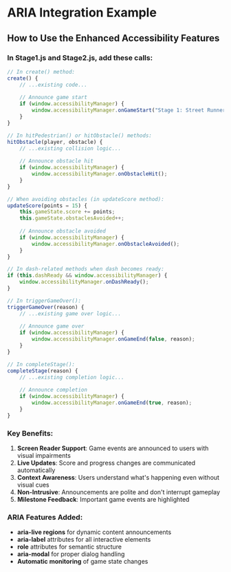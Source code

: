 # ARIA Integration Example

## How to Use the Enhanced Accessibility Features

### In Stage1.js and Stage2.js, add these calls:

```javascript
// In create() method:
create() {
    // ...existing code...
    
    // Announce game start
    if (window.accessibilityManager) {
        window.accessibilityManager.onGameStart("Stage 1: Street Runner");
    }
}

// In hitPedestrian() or hitObstacle() methods:
hitObstacle(player, obstacle) {
    // ...existing collision logic...
    
    // Announce obstacle hit
    if (window.accessibilityManager) {
        window.accessibilityManager.onObstacleHit();
    }
}

// When avoiding obstacles (in updateScore method):
updateScore(points = 15) {
    this.gameState.score += points;
    this.gameState.obstaclesAvoided++;
    
    // Announce obstacle avoided
    if (window.accessibilityManager) {
        window.accessibilityManager.onObstacleAvoided();
    }
}

// In dash-related methods when dash becomes ready:
if (this.dashReady && window.accessibilityManager) {
    window.accessibilityManager.onDashReady();
}

// In triggerGameOver():
triggerGameOver(reason) {
    // ...existing game over logic...
    
    // Announce game over
    if (window.accessibilityManager) {
        window.accessibilityManager.onGameEnd(false, reason);
    }
}

// In completeStage():
completeStage(reason) {
    // ...existing completion logic...
    
    // Announce completion
    if (window.accessibilityManager) {
        window.accessibilityManager.onGameEnd(true, reason);
    }
}
```

### Key Benefits:

1. **Screen Reader Support**: Game events are announced to users with visual impairments
2. **Live Updates**: Score and progress changes are communicated automatically  
3. **Context Awareness**: Users understand what's happening even without visual cues
4. **Non-Intrusive**: Announcements are polite and don't interrupt gameplay
5. **Milestone Feedback**: Important game events are highlighted

### ARIA Features Added:

- **aria-live regions** for dynamic content announcements
- **aria-label** attributes for all interactive elements  
- **role** attributes for semantic structure
- **aria-modal** for proper dialog handling
- **Automatic monitoring** of game state changes
